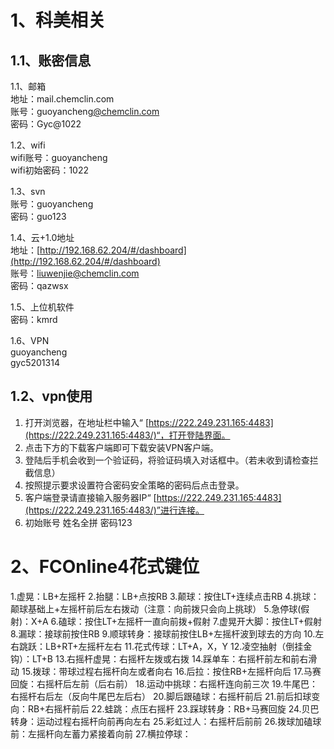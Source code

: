 # 1、科美相关

## 1.1、账密信息

1.1、邮箱  
地址：mail.chemclin.com  
账号：guoyancheng[@chemclin.com](https://www.yuque.com/chemclin.com)  
密码：Gyc@1022  
  

1.2、wifi  
wifi账号：guoyancheng  
wifi初始密码：1022  
  

1.3、svn  
账号：guoyancheng  
密码：guo123  
  

1.4、云+1.0地址  
地址：[http://192.168.62.204/#/dashboard](http://192.168.62.204/#/dashboard)  
账号：liuwenjie@chemclin.com  
密码：qazwsx  

1.5、上位机软件  
密码：kmrd  

1.6、VPN  
guoyancheng  
gyc5201314  

## 1.2、vpn使用  
  
1. 打开浏览器，在地址栏中输入“ [https://222.249.231.165:4483](https://222.249.231.165:4483/)“，打开登陆界面。  
2. 点击下方的下载客户端即可下载安装VPN客户端。  
3. 登陆后手机会收到一个验证码，将验证码填入对话框中。（若未收到请检查拦截信息）  
4. 按照提示要求设置符合密码安全策略的密码后点击登录。  
5. 客户端登录请直接输入服务器IP“ [https://222.249.231.165:4483](https://222.249.231.165:4483/)”进行连接。  
7. 初始账号 姓名全拼 密码123

# 2、FCOnline4花式键位

1.虚晃：LB+左摇杆
2.抬腿：LB+点按RB
3.颠球：按住LT+连续点击RB
4.挑球：颠球基础上+左摇杆前后左右拨动（注意：向前拨只会向上挑球）
5.急停球(假射)：X+A
6.磕球：按住LT+左摇杆一直向前拨+假射
7.虚晃开大脚：按住LT+假射
8.漏球：接球前按住RB
9.顺球转身：接球前按住LB+左摇杆波到球去的方向
10.左右跳跃：LB+RT+左摇杆左右
11.花式传球：LT+A，X，Y
12.凌空抽射（倒挂金钩）：LT+B
13.右摇杆虚晃：右摇杆左拨或右拨
14.踩单车：右摇杆前左和前右滑动
15.拨球：带球过程右摇杆向左或者向右
16.后拉：按住RB+左摇杆向后
17.马赛回旋：右摇杆后左前（后右前）
18.运动中挑球：右摇杆连向前三次
19.牛尾巴：右摇杆右后左（反向牛尾巴左后右）
20.脚后跟磕球：右摇杆前后
21.前后扣球变向：RB+右摇杆前后
22.蛙跳：点压右摇杆
23.踩球转身：RB+马赛回旋
24.贝巴转身：运动过程右摇杆向前再向左右
25.彩虹过人：右摇杆后前前
26.拨球加磕球前：左摇杆向左蓄力紧接着向前
27.横拉停球：
